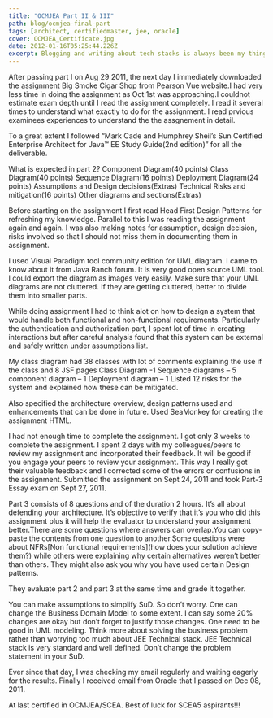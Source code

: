 ```yaml
---
title: "OCMJEA Part II & III"
path: blog/ocmjea-final-part
tags: [architect, certifiedmaster, jee, oracle]
cover: OCMJEA_Certificate.jpg
date: 2012-01-16T05:25:44.226Z
excerpt: Blogging and writing about tech stacks is always been my thing. I will start with one of my most happiest moments of life which is passing Oracle Certified Master, Java EE 5 Enterprise Architect certification(OCMJEA), previously known as Sun Certified Enterprise Architect (SCEA).
---
```


After passing part I on Aug 29 2011, the next day I immediately downloaded the assignment Big Smoke Cigar Shop from Pearson Vue website.I had very less time in doing the assignment as Oct 1st was approaching.I couldnot estimate exam depth until I read the assignment completely. I read it several times to understand what exactly to do for the assignment. I read prvious examinees experiences to understand the the assgnement in detail.

To a great extent I followed “Mark Cade and Humphrey Sheil’s Sun Certified Enterprise Architect for Java™ EE Study Guide(2nd edition)” for all the deliverable.

What is expected in part 2?
Component Diagram(40 points)
Class Diagram(40 points)
Sequence Diagram(16 points)
Deployment Diagram(24 points)
Assumptions and Design decisions(Extras)
Technical Risks and mitigation(16 points)
Other diagrams and sections(Extras)

Before starting on the assignment I first read Head First Design Patterns for refreshing my knowledge. Parallel to this I was reading the assignment again and again. I was also making notes for assumption, design decision, risks involved so that I should not miss them in documenting them in assignment.

I used Visual Paradigm tool community edition for UML diagram. I came to know about it from Java Ranch forum. It is very good open source UML tool. I could export the diagram as images very easily. Make sure that your UML diagrams are not cluttered. If they are getting cluttered, better to divide them into smaller parts.

While doing assignment I had to think alot on how to design a system that would handle both functional and non-functional requirements. Particularly the authentication and authorization part, I spent lot of time in creating interactions but after careful analysis found that this system can be external and safely written under assumptions list.

My class diagram had 38 classes with lot of comments explaining the use if the class and 8 JSF pages
Class Diagram -1
Sequence diagrams – 5
component diagram – 1
Deployment diagram – 1
Listed 12 risks for the system and explained how these can be mitigated.

Also specified the architecture overview, design patterns used and enhancements that can be done in future. Used SeaMonkey for creating the assignment HTML.

I had not enough time to complete the assignment. I got only 3 weeks to complete the assignment. I spent 2 days with my colleagues/peers to review my assignment and incorporated their feedback. It will be good if you engage your peers to review your assignment. This way I really got their valuable feedback and I corrected some of the errors or confusions in the assignment. Submitted the assignment on Sept 24, 2011 and took Part-3 Essay exam on Sept 27, 2011.

Part 3 consists of 8 questions and of the duration 2 hours. It’s all about defending your architecture. It’s objective to verify that it’s you who did this assignment plus it will help the evaluator to understand your assignment better.There are some questions where answers can overlap.You can copy-paste the contents from one question to another.Some questions were about NFRs[Non functional requirements](how does your solution achieve them?) while others were explaining why certain alternatives weren’t better than others. They might also ask you why you have used certain Design patterns.

They evaluate part 2 and part 3 at the same time and grade it together.

You can make assumptions to simplify SuD. So don’t worry.
One can change the Business Domain Model to some extent. I can say some 20% changes are okay but don’t forget to justify those changes.
One need to be good in UML modeling.
Think more about solving the business problem rather than worrying too much about JEE Technical stack. JEE Technical stack is very standard and well defined.
Don’t change the problem statement in your SuD.

Ever since that day, I was checking my email regularly and waiting eagerly for the results. Finally I received email from Oracle that I passed on Dec 08, 2011.

At last certified in OCMJEA/SCEA. Best of luck for SCEA5 aspirants!!!
